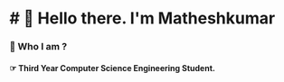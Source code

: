 <p align="center">
  <h1># 👋 Hello there. I'm Matheshkumar</h1>
</p>

### 🔰 Who I am ?
####  ☞ Third Year Computer Science Engineering Student.

